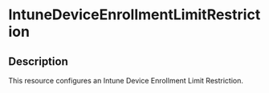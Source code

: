 
# IntuneDeviceEnrollmentLimitRestriction

## Description

This resource configures an Intune Device Enrollment Limit Restriction.

